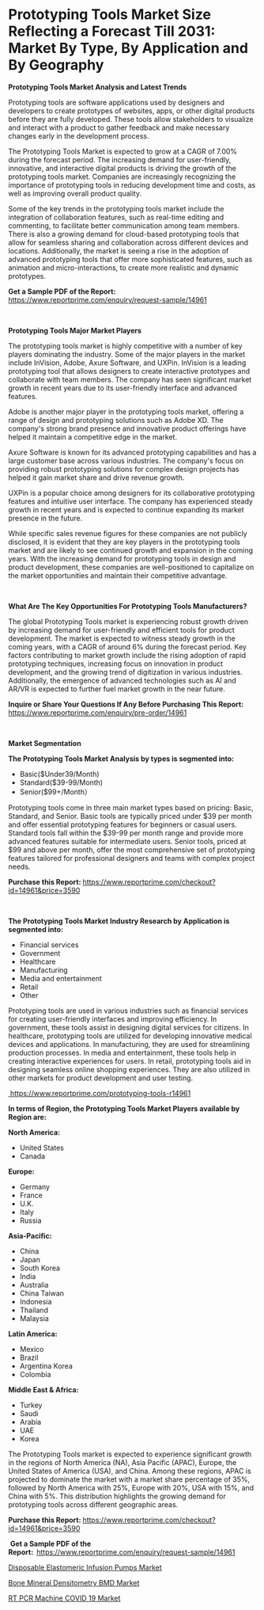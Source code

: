 <p><h1>Prototyping Tools Market Size Reflecting a Forecast Till 2031: Market By Type, By Application and By Geography</h1></p><p><strong>Prototyping Tools Market Analysis and Latest Trends</strong></p>
<p><p>Prototyping tools are software applications used by designers and developers to create prototypes of websites, apps, or other digital products before they are fully developed. These tools allow stakeholders to visualize and interact with a product to gather feedback and make necessary changes early in the development process. </p><p>The Prototyping Tools Market is expected to grow at a CAGR of 7.00% during the forecast period. The increasing demand for user-friendly, innovative, and interactive digital products is driving the growth of the prototyping tools market. Companies are increasingly recognizing the importance of prototyping tools in reducing development time and costs, as well as improving overall product quality. </p><p>Some of the key trends in the prototyping tools market include the integration of collaboration features, such as real-time editing and commenting, to facilitate better communication among team members. There is also a growing demand for cloud-based prototyping tools that allow for seamless sharing and collaboration across different devices and locations. Additionally, the market is seeing a rise in the adoption of advanced prototyping tools that offer more sophisticated features, such as animation and micro-interactions, to create more realistic and dynamic prototypes.</p></p>
<p><strong>Get a Sample PDF of the Report:&nbsp;</strong> <a href="https://www.reportprime.com/enquiry/request-sample/14961">https://www.reportprime.com/enquiry/request-sample/14961</a></p>
<p>&nbsp;</p>
<p><strong>Prototyping Tools Major Market Players</strong></p>
<p><p>The prototyping tools market is highly competitive with a number of key players dominating the industry. Some of the major players in the market include InVision, Adobe, Axure Software, and UXPin. InVision is a leading prototyping tool that allows designers to create interactive prototypes and collaborate with team members. The company has seen significant market growth in recent years due to its user-friendly interface and advanced features.</p><p>Adobe is another major player in the prototyping tools market, offering a range of design and prototyping solutions such as Adobe XD. The company's strong brand presence and innovative product offerings have helped it maintain a competitive edge in the market.</p><p>Axure Software is known for its advanced prototyping capabilities and has a large customer base across various industries. The company's focus on providing robust prototyping solutions for complex design projects has helped it gain market share and drive revenue growth.</p><p>UXPin is a popular choice among designers for its collaborative prototyping features and intuitive user interface. The company has experienced steady growth in recent years and is expected to continue expanding its market presence in the future.</p><p>While specific sales revenue figures for these companies are not publicly disclosed, it is evident that they are key players in the prototyping tools market and are likely to see continued growth and expansion in the coming years. With the increasing demand for prototyping tools in design and product development, these companies are well-positioned to capitalize on the market opportunities and maintain their competitive advantage.</p></p>
<p>&nbsp;</p>
<p><strong>What Are The Key Opportunities For Prototyping Tools Manufacturers?</strong></p>
<p><p>The global Prototyping Tools market is experiencing robust growth driven by increasing demand for user-friendly and efficient tools for product development. The market is expected to witness steady growth in the coming years, with a CAGR of around 6% during the forecast period. Key factors contributing to market growth include the rising adoption of rapid prototyping techniques, increasing focus on innovation in product development, and the growing trend of digitization in various industries. Additionally, the emergence of advanced technologies such as AI and AR/VR is expected to further fuel market growth in the near future.</p></p>
<p><strong>Inquire or Share Your Questions If Any Before Purchasing This Report:</strong> <a href="https://www.reportprime.com/enquiry/pre-order/14961">https://www.reportprime.com/enquiry/pre-order/14961</a></p>
<p>&nbsp;</p>
<p><strong>Market Segmentation</strong></p>
<p><strong>The Prototyping Tools Market Analysis by types is segmented into:</strong></p>
<p><ul><li>Basic($Under39/Month)</li><li>Standard($39-99/Month)</li><li>Senior($99+/Month）</li></ul></p>
<p><p>Prototyping tools come in three main market types based on pricing: Basic, Standard, and Senior. Basic tools are typically priced under $39 per month and offer essential prototyping features for beginners or casual users. Standard tools fall within the $39-99 per month range and provide more advanced features suitable for intermediate users. Senior tools, priced at $99 and above per month, offer the most comprehensive set of prototyping features tailored for professional designers and teams with complex project needs.</p></p>
<p><strong>Purchase this Report:&nbsp;</strong><a href="https://www.reportprime.com/checkout?id=14961&price=3590">https://www.reportprime.com/checkout?id=14961&price=3590</a></p>
<p>&nbsp;</p>
<p><strong>The Prototyping Tools Market Industry Research by Application is segmented into:</strong></p>
<p><ul><li>Financial services</li><li>Government</li><li>Healthcare</li><li>Manufacturing</li><li>Media and entertainment</li><li>Retail</li><li>Other</li></ul></p>
<p><p>Prototyping tools are used in various industries such as financial services for creating user-friendly interfaces and improving efficiency. In government, these tools assist in designing digital services for citizens. In healthcare, prototyping tools are utilized for developing innovative medical devices and applications. In manufacturing, they are used for streamlining production processes. In media and entertainment, these tools help in creating interactive experiences for users. In retail, prototyping tools aid in designing seamless online shopping experiences. They are also utilized in other markets for product development and user testing.</p></p>
<p><a href="https://www.reportprime.com/prototyping-tools-r14961">&nbsp;https://www.reportprime.com/prototyping-tools-r14961</a></p>
<p><strong>In terms of Region, the Prototyping Tools Market Players available by Region are:</strong></p>
<p>
    <p> <strong> North America: </strong>
        <ul>
            <li>United States</li>
            <li>Canada</li>
        </ul>
        </p> 
    <p> <strong> Europe: </strong>
        <ul>
            <li>Germany</li>
            <li>France</li>
            <li>U.K.</li>
            <li>Italy</li>
            <li>Russia</li>
        </ul>
        </p> 
    <p> <strong> Asia-Pacific: </strong>
        <ul>
            <li>China</li>
            <li>Japan</li>
            <li>South Korea</li>
            <li>India</li>
            <li>Australia</li>
            <li>China Taiwan</li>
            <li>Indonesia</li>
            <li>Thailand</li>
            <li>Malaysia</li>
        </ul>
        </p> 
    <p> <strong> Latin America: </strong>
        <ul>
            <li>Mexico</li>
            <li>Brazil</li>
            <li>Argentina Korea</li>
            <li>Colombia</li>
        </ul>
        </p> 
    <p> <strong> Middle East & Africa: </strong>
        <ul>
            <li>Turkey</li>
            <li>Saudi</li>
            <li>Arabia</li>
            <li>UAE</li>
            <li>Korea</li>
        </ul>
    </p>
    </p>
<p><p>The Prototyping Tools market is expected to experience significant growth in the regions of North America (NA), Asia Pacific (APAC), Europe, the United States of America (USA), and China. Among these regions, APAC is projected to dominate the market with a market share percentage of 35%, followed by North America with 25%, Europe with 20%, USA with 15%, and China with 5%. This distribution highlights the growing demand for prototyping tools across different geographic areas.</p></p>
<p><strong>Purchase this Report: </strong><a href="https://www.reportprime.com/checkout?id=14961&price=3590">https://www.reportprime.com/checkout?id=14961&price=3590</a></p>
<p>&nbsp;<strong>Get a Sample PDF of the Report:&nbsp;&nbsp;</strong><a href="https://www.reportprime.com/enquiry/request-sample/14961">https://www.reportprime.com/enquiry/request-sample/14961</a></p>
<p><strong></strong></p>
<p><p><a href="https://medium.com/@jayrussel94/disposable-elastomeric-infusion-pumps-market-research-report-includes-analysis-on-market-size-20fbe158f4fd">Disposable Elastomeric Infusion Pumps Market</a></p><p><a href="https://medium.com/@electatowne2023/bone-mineral-densitometry-bmd-market-revolution-2024-2031-market-trends-shaping-the-next-fcbaf2ad8b95">Bone Mineral Densitometry BMD Market</a></p><p><a href="https://medium.com/@loganunn65756/global-rt-pcr-machine-covid-19-market-analysis-trends-forecasts-and-growth-opportunities-2024-5e1227f92afb">RT PCR Machine COVID 19 Market</a></p></p>
